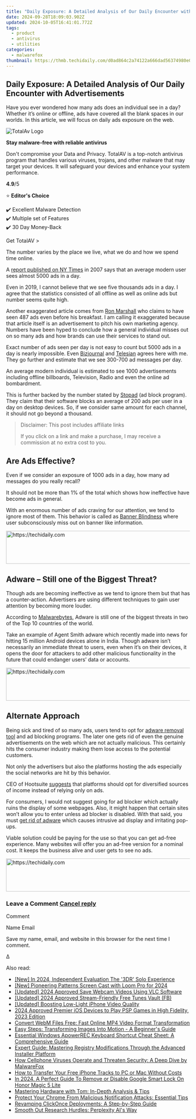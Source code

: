 ```yaml
---
title: "Daily Exposure: A Detailed Analysis of Our Daily Encounter with Advertisements"
date: 2024-09-28T18:09:03.902Z
updated: 2024-10-05T16:41:01.772Z
tags:
  - product
  - antivirus
  - utilities
categories:
  - malwarefox
thumbnail: https://thmb.techidaily.com/d0ad864c2a74122a666dad56374980e063d684e4d59ea3afda17d52be535612e.jpg
---
```


## Daily Exposure: A Detailed Analysis of Our Daily Encounter with Advertisements

Have you ever wondered how many ads does an individual see in a day? Whether it’s online or offline, ads have covered all the blank spaces in our worlds. In this article, we will focus on daily ads exposure on the web.

![TotalAv Logo](https://www.malwarefox.com/wp-content/uploads/2024/02/totalav-svg.webp "totalav-svg")

**Stay malware-free with reliable antivirus**

Don't compromise your Data and Privacy. TotalAV is a top-notch antivirus program that handles various viruses, trojans, and other malware that may target your devices. It will safeguard your devices and enhance your system performance.

**4.9**/5

⭐ **Editor's Choice**

✔️ Excellent Malware Detection  
✔️ Multiple set of Features  
✔️ 30 Day Money-Back

[](https://tools.techidaily.com/malwarefox/products/) Get TotalAV > 

The number varies by the place we live, what we do and how we spend time online.

A [report published on NY Times](https://www.nytimes.com/2007/01/15/business/media/15everywhere.html) in 2007 says that an average modern user sees almost 5000 ads in a day.

Even in 2019, I cannot believe that we see five thousands ads in a day. I agree that the statistics consisted of all offline as well as online ads but number seems quite high.

Another exaggerated article comes from [Ron Marshall](https://www.redcrowmarketing.com/2015/09/10/many-ads-see-one-day/) who claims to have seen 487 ads even before his breakfast. I am calling it exaggerated because that article itself is an advertisement to pitch his own marketing agency. Numbers have been hyped to conclude how a general individual misses out on so many ads and how brands can use their services to stand out.

Exact number of ads seen per day is not easy to count but 5000 ads in a day is nearly impossible. Even [Bizjournal](https://www.bizjournals.com/bizjournals/how-to/marketing/2017/09/do-we-really-see-4-000-ads-a-day.html) and [Telesian](https://blog.telesian.com/how-many-advertisements-do-we-see-each-day/) agrees here with me. They go further and estimate that we see 300-700 ad messages per day.

An average modern individual is estimated to see 1000 advertisements including offline billboards, Television, Radio and even the online ad bombardment.

This is further backed by the number stated by [Stopad](https://stopad.io/blog/ads-seen-daily) (ad block program). They claim that their software blocks an average of 200 ads per user in a day on desktop devices. So, if we consider same amount for each channel, it should not go beyond a thousand.

>  Disclaimer: This post includes affiliate links
>
>  If you click on a link and make a purchase, I may receive a commission at no extra cost to you.
>

## Are Ads Effective?

Even if we consider an exposure of 1000 ads in a day, how many ad messages do you really recall?

It should not be more than 1% of the total which shows how ineffective have become ads in general.

With an enormous number of ads craving for our attention, we tend to ignore most of them. This behavior is called as [Banner Blindness](https://en.wikipedia.org/wiki/Banner%5Fblindness) where user subconsciously miss out on banner like information.

<!-- affiliate ads begin -->
<a href="https://appsumo.8odi.net/c/5597632/2130889/7443" target="_top" id="2130889">
  <img src="//a.impactradius-go.com/display-ad/7443-2130889" border="0" alt="https://techidaily.com" width="600" height="90"/>
</a>
<img height="0" width="0" src="https://appsumo.8odi.net/i/5597632/2130889/7443" style="position:absolute;visibility:hidden;" border="0" />
<!-- affiliate ads end -->

## Adware – Still one of the Biggest Threat?

Though ads are becoming ineffective as we tend to ignore them but that has a counter-action. Advertisers are using different techniques to gain user attention by becoming more louder.

According to [Malwarebytes](https://resources.malwarebytes.com/files/2019/01/Malwarebytes-Labs-2019-State-of-Malware-Report-2.pdf), Adware is still one of the biggest threats in two of the Top 10 countries of the world.

Take an example of Agent Smith adware which recently made into news for hitting 15 million Android devices alone in India. Though adware isn’t necessarily an immediate threat to users, even when it’s on their devices, it opens the door for attackers to add other malicious functionality in the future that could endanger users’ data or accounts.

<!-- affiliate ads begin -->
<a href="https://appsumo.8odi.net/c/5597632/2118312/7443" target="_top" id="2118312">
  <img src="//a.impactradius-go.com/display-ad/7443-2118312" border="0" alt="https://techidaily.com" width="728" height="90"/>
</a>
<img height="0" width="0" src="https://appsumo.8odi.net/i/5597632/2118312/7443" style="position:absolute;visibility:hidden;" border="0" />
<!-- affiliate ads end -->

## Alternate Approach

Being sick and tired of so many ads, users tend to opt for [adware removal tool](https://tools.techidaily.com/malwarefox/products/) and ad blocking programs. The later one gets rid of even the genuine advertisements on the web which are not actually malicious. This certainly hits the consumer industry making them lose access to the potential customers.

Not only the advertisers but also the platforms hosting the ads especially the social networks are hit by this behavior.

CEO of Hootsuite [suggests](https://www.linkedin.com/pulse/have-we-reached-peak-ad-social-media-ryan-holmes/) that platforms should opt for diversified sources of income instead of relying only on ads.

For consumers, I would not suggest going for ad blocker which actually ruins the display of some webpages. Also, it might happen that certain sites won’t allow you to enter unless ad blocker is disabled. With that said, you must [get rid of adware](https://tools.techidaily.com/malwarefox/products/) which causes intrusive ad display and irritating pop-ups.

Viable solution could be paying for the use so that you can get ad-free experience. Many websites will offer you an ad-free version for a nominal cost. It keeps the business alive and user gets to see no ads.

<!-- affiliate ads begin -->
<a href="https://aligracehair.sjv.io/c/5597632/1975841/19272" target="_top" id="1975841">
  <img src="//a.impactradius-go.com/display-ad/19272-1975841" border="0" alt="https://techidaily.com" width="728" height="90"/>
</a>
<img height="0" width="0" src="https://aligracehair.sjv.io/i/5597632/1975841/19272" style="position:absolute;visibility:hidden;" border="0" />
<!-- affiliate ads end -->

### Leave a Comment [Cancel reply](https://tools.techidaily.com/malwarefox/products/)

Comment

Name Email 

Save my name, email, and website in this browser for the next time I comment.

Δ

<ins class="adsbygoogle"
     style="display:block"
     data-ad-format="autorelaxed"
     data-ad-client="ca-pub-7571918770474297"
     data-ad-slot="1223367746"></ins>

<ins class="adsbygoogle"
     style="display:block"
     data-ad-client="ca-pub-7571918770474297"
     data-ad-slot="8358498916"
     data-ad-format="auto"
     data-full-width-responsive="true"></ins>

<span class="atpl-alsoreadstyle">Also read:</span>
<div><ul>
<li><a href="https://fox-cloud.techidaily.com/new-in-2024-independent-evaluation-the-3dr-solo-experience/"><u>[New] In 2024, Independent Evaluation The '3DR' Solo Experience</u></a></li>
<li><a href="https://visual-screen-recording.techidaily.com/new-pioneering-patterns-screen-cast-with-loom-pro-for-2024/"><u>[New] Pioneering Patterns Screen Cast with Loom Pro for 2024</u></a></li>
<li><a href="https://on-screen-recording.techidaily.com/updated-2024-approved-save-webcam-videos-using-vlc-software/"><u>[Updated] 2024 Approved Save Webcam Videos Using VLC Software</u></a></li>
<li><a href="https://facebook-video-recording.techidaily.com/updated-2024-approved-stream-friendly-free-tunes-vault-fb/"><u>[Updated] 2024 Approved Stream-Friendly Free Tunes Vault (FB)</u></a></li>
<li><a href="https://extra-hints.techidaily.com/updated-boosting-low-light-iphone-video-quality/"><u>[Updated] Boosting Low-Light iPhone Video Quality</u></a></li>
<li><a href="https://screen-mirroring-recording.techidaily.com/2024-approved-premier-ios-devices-to-play-psp-games-in-high-fidelity-2023-edition/"><u>2024 Approved Premier iOS Devices to Play PSP Games in High Fidelity, 2023 Edition</u></a></li>
<li><a href="https://win-updates.techidaily.com/convert-webm-files-free-fast-online-mp4-video-format-transformation/"><u>Convert WebM Files Free: Fast Online MP4 Video Format Transformation</u></a></li>
<li><a href="https://win-updates.techidaily.com/easy-steps-transforming-images-into-motion-a-beginners-guide/"><u>Easy Steps: Transforming Images Into Motion - A Beginner's Guide</u></a></li>
<li><a href="https://win-updates.techidaily.com/essential-windows-apowerrec-keyboard-shortcut-cheat-sheet-a-comprehensive-guide/"><u>Essential Windows ApowerREC Keyboard Shortcut Cheat Sheet: A Comprehensive Guide</u></a></li>
<li><a href="https://win-updates.techidaily.com/expert-guide-mastering-registry-modifications-through-the-advanced-installer-platform/"><u>Expert Guide: Mastering Registry Modifications Through the Advanced Installer Platform</u></a></li>
<li><a href="https://win-updates.techidaily.com/how-cellphone-viruses-operate-and-threaten-security-a-deep-dive-by-malwarefox/"><u>How Cellphone Viruses Operate and Threaten Security: A Deep Dive by MalwareFox</u></a></li>
<li><a href="https://win-updates.techidaily.com/how-to-transfer-your-free-iphone-tracks-to-pc-or-mac-without-costs/"><u>How to Transfer Your Free iPhone Tracks to PC or Mac Without Costs</u></a></li>
<li><a href="https://unlock-android.techidaily.com/in-2024-a-perfect-guide-to-remove-or-disable-google-smart-lock-on-honor-magic-5-lite-by-drfone-android/"><u>In 2024, A Perfect Guide To Remove or Disable Google Smart Lock On Honor Magic 5 Lite</u></a></li>
<li><a href="https://hardware-tips.techidaily.com/mastering-hardware-with-tom-in-depth-analysis-and-tips/"><u>Mastering Hardware with Tom: In-Depth Analysis & Tips</u></a></li>
<li><a href="https://win-updates.techidaily.com/protect-your-chrome-from-malicious-notification-attacks-essential-tips/"><u>Protect Your Chrome From Malicious Notification Attacks: Essential Tips</u></a></li>
<li><a href="https://win-updates.techidaily.com/revamping-clickonce-deployments-a-step-by-step-guide/"><u>Revamping ClickOnce Deployments: A Step-by-Step Guide</u></a></li>
<li><a href="https://tech-savvy.techidaily.com/smooth-out-research-hurdles-perplexity-ais-way/"><u>Smooth Out Research Hurdles: Perplexity AI's Way</u></a></li>
</ul></div>

